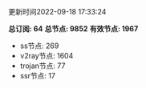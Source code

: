 更新时间2022-09-18 17:33:24

**总订阅: 64**
**总节点: 9852**
**有效节点: 1967**
- ss节点: 269
- v2ray节点: 1604
- trojan节点: 77
- ssr节点: 17
